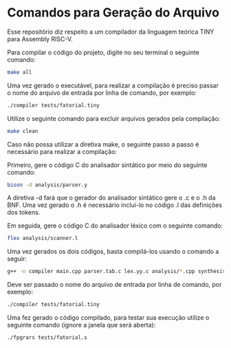 # Comandos para Geração do Arquivo

Esse repositório diz respeito a um compilador da linguagem teórica TINY para Assembly RISC-V.

Para compilar o código do projeto, digite no seu terminal o seguinte comando:
```sh
make all
```

Uma vez gerado o executável, para realizar a compilação é preciso passar o nome do arquivo de entrada por linha de comando, por exemplo:
```sh
./compiler tests/fatorial.tiny
```

Utilize o seguinte comando para excluir arquivos gerados pela compilação:
```sh
make clean
```

Caso não possa utilizar a diretiva make, o seguinte passo a passo é necessário para realizar a compilação:

Primeiro, gere o código C do analisador sintático por meio do seguinte comando:
```sh
bison -d analysis/parser.y
```

A diretiva -d fará que o gerador do analisador sintático gere o .c e o .h da BNF. Uma vez gerado o .h é necessário incluí-lo no código .l das definições dos tokens.

Em seguida, gere o código C do analisador léxico com o seguinte comando:
```sh
flex analysis/scanner.l
```

Uma vez gerados os dois códigos, basta compilá-los usando o comando a seguir:
```sh
g++ -o compiler main.cpp parser.tab.c lex.yy.c analysis/*.cpp synthesis/*.cpp
```

Deve ser passado o nome do arquivo de entrada por linha de comando, por exemplo:
```sh
./compiler tests/fatorial.tiny
```


Uma fez gerado o código compilado, para testar sua execução utilize o seguinte comando (ignore a janela que será aberta):
```sh
./fpgrars tests/fatorial.s
```